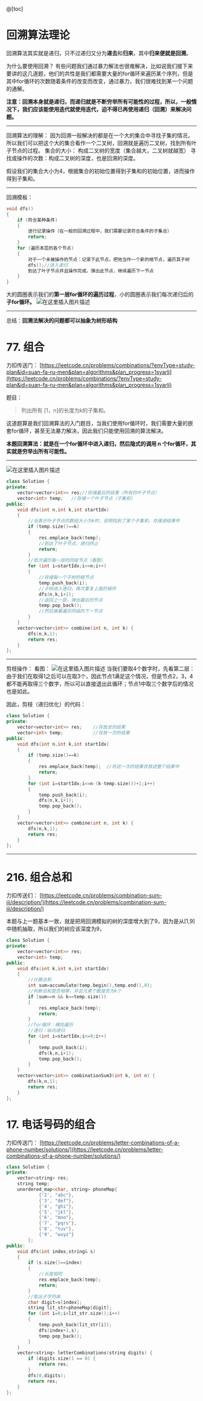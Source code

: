 ﻿@[toc]

# 回溯算法理论
回溯算法其实就是递归，只不过递归又分为**递去**和**归来**，其中**归来便就是回溯**。

为什么要使用回溯？ 
有些问题我们通过暴力解法也很难解决，比如说我们接下来要讲的这几道题，他们的共性是我们都需要大量的for循环来遍历某个序列，但是其中for循环的次数随着条件的改变而改变，通过暴力，我们很难找到某一个问题的通解。

**注意：回溯本身就是递归，而递归就是不断穷举所有可能性的过程，所以，一般情况下，我们应该能使用迭代就使用迭代，迫不得已再使用递归（回溯）来解决问题。**


---
回溯算法的理解：
因为回溯一般解决的都是在一个大的集合中寻找子集的情况，所以我们可以把这个大的集合看作一个二叉树，回溯就是遍历二叉树，找到所有叶子节点的过程。
集合的大小： 构成二叉树的宽度（集合越大，二叉树就越宽）
寻找或操作的次数：构成二叉树的深度，也是回溯的深度。

假设我们的集合大小为4，根据集合的初始位置得到子集和的初始位置，进而操作得到子集和。

---

回溯模板：

```cpp
void dfs()
{
	if (符合某种条件)
	{
		进行记录操作（在一般的回溯过程中，我们需要记录符合条件的子集合）
		return;
	}
	for (遍历本层的各个节点)
	{
		对于一个未被操作的节点：记录下此节点，把他当作一个新的根节点，遍历其子树
		dfs();//进入递归
		到达了叶子节点并且操作完成，弹出此节点，继续遍历下一节点
	}
}
```
大的圆圈表示我们的**第一层for循环的遍历过程**，小的圆圈表示我们每次递归后的**子for循环。**
![在这里插入图片描述](https://img-blog.csdnimg.cn/3b446fff66584a439518bb76bb7578e6.png)

---

总结：**回溯法解决的问题都可以抽象为树形结构**


# 77. 组合
力扣传送门：
[https://leetcode.cn/problems/combinations/?envType=study-plan&id=suan-fa-ru-men&plan=algorithms&plan_progress=1syarli](https://leetcode.cn/problems/combinations/?envType=study-plan&id=suan-fa-ru-men&plan=algorithms&plan_progress=1syarli)

题目：
> 列出所有 [1，n]的长度为k的子集和。


这道题算是我们回溯算法的入门题目，当我们使用for循环时，我们需要大量的嵌套for循环，甚至无法暴力解决，因此我们只能使用回溯的算法解决。

**本题回溯算法：就是在一个for循环中进入递归，然后隐式的调用 n 个for循环，其实就是穷举出所有可能性。**


----

![在这里插入图片描述](https://img-blog.csdnimg.cn/36597913b4604f7db12a9939f21ff6c0.png)

```cpp
class Solution {
private:
    vector<vector<int>> res;//存储最后的结果（所有的叶子节点）
    vector<int> temp;   //存储一个叶子节点（子集和）
public:
    void dfs(int n,int k,int startIdx)
    {
    	//当表示叶子节点的数组大小为k时，说明找到了某个子集和，存储进结果中
        if (temp.size()==k)
        {
            res.emplace_back(temp);
            //到达了叶子节点，递归终止
            return;
        }
        //依次遍历每一层的同级节点（看图）
        for (int i=startIdx;i<=n;i++)
        {
        	//存储每一个子树的根节点
            temp.push_back(i);
            //子树进入递归，再次重复上面的操作
            dfs(n,k,i+1);
            //返回上一层，弹出最后的节点
            temp.pop_back();
            //然后接着遍历同级的下一节点
        }
    }
    vector<vector<int>> combine(int n, int k) {
        dfs(n,k,1);
        return res;
    }
};
```

---

剪枝操作：
看图：
![在这里插入图片描述](https://img-blog.csdnimg.cn/bf2838fc95ab49ccb88d5a973f399e34.png)
当我们要取4个数字时，先看第二层：由于我们在取得1之后可以在取3个，因此节点1满足这个情况，但是节点2，3，4都不能再取得三个数字，所以可以直接退出此循环；节点1中取三个数字后的情况也是如此。

因此，剪枝（递归优化）的代码：

```cpp
class Solution {
private:
    vector<vector<int>> res;    //存放总的结果
    vector<int> temp;           //存放一次的结果
public:
    void dfs(int n,int k,int startIdx)
    {
        if (temp.size()==k)
        {
            res.emplace_back(temp);  //将这一次的结果存放进整个结果中
            return;
        }
        for (int i=startIdx;i<=n-(k-temp.size())+1;i++)
        {
            temp.push_back(i);
            dfs(n,k,i+1);
            temp.pop_back();
        }
    }
    vector<vector<int>> combine(int n, int k) {
        dfs(n,k,1);
        return res;
    }
};
```

----


# 216. 组合总和
力扣传送们：
[https://leetcode.cn/problems/combination-sum-iii/description/](https://leetcode.cn/problems/combination-sum-iii/description/)

本题与上一题基本一致，就是把用回溯模拟的树的深度增大到了9，因为是从[1,9]中随机抽取，所以我们的树应该深度为9，


```cpp
class Solution {
private:
    vector<vector<int>> res;
    vector<int> temp;
public:
    void dfs(int k,int n,int startIdx)
    {
    	//计算总和
        int sum=accumulate(temp.begin(),temp.end(),0);
        //判断总和是否相等，并且元素个数是否为k个
        if (sum==n && k==temp.size())
        {
            res.emplace_back(temp);
            return;
        }
        //for循环：横向遍历
        //递归：纵向递归
        for (int i=startIdx;i<=9;i++)
        {
            temp.push_back(i);
            dfs(k,n,i+1);
            temp.pop_back();
        }
    }
    vector<vector<int>> combinationSum3(int k, int n) {
        dfs(k,n,1);
        return res;
    }
};
```

# 17. 电话号码的组合
力扣传送门：
[https://leetcode.cn/problems/letter-combinations-of-a-phone-number/solutions/](https://leetcode.cn/problems/letter-combinations-of-a-phone-number/solutions/)



```cpp
class Solution {
private:
    vector<string> res;
    string temp;
    unordered_map<char, string> phoneMap{
            {'2', "abc"},
            {'3', "def"},
            {'4', "ghi"},
            {'5', "jkl"},
            {'6', "mno"},
            {'7', "pqrs"},
            {'8', "tuv"},
            {'9', "wxyz"}
        };
public:
    void dfs(int index,string& s)
    {
        if (s.size()==index)
        {
            //长度相同
            res.emplace_back(temp);
            return;
        }
        //取出子字符串
        char digit=s[index];
        string lit_str=phoneMap[digit];
        for (int i=0;i<lit_str.size();i++)
        {
            temp.push_back(lit_str[i]);
            dfs(index+1,s);
            temp.pop_back();
        }
    }
    vector<string> letterCombinations(string digits) {
        if (digits.size() == 0) {
            return res;
        }
        dfs(0,digits);
        return res;
    }
};
```

